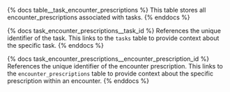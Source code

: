 {% docs table__task_encounter_prescriptions %}
This table stores all encounter_prescriptions associated with tasks.
{% enddocs %}

{% docs task_encounter_prescriptions__task_id %}
References the unique identifier of the task. This links to the `tasks` table to provide context about the specific task.
{% enddocs %}

{% docs task_encounter_prescriptions__encounter_prescription_id %}
References the unique identifier of the encounter prescription. This links to the `encounter_prescriptions` table to provide context about the specific prescription within an encounter.
{% enddocs %} 